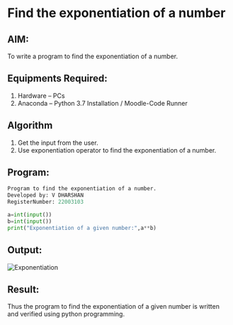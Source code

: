 # Find the exponentiation of a number

## AIM:
To write a program to find the exponentiation of a number.

## Equipments Required:
1. Hardware – PCs
2. Anaconda – Python 3.7 Installation / Moodle-Code Runner

## Algorithm
1. Get the input from the user.
2. Use exponentiation operator to find the exponentiation of a number.

## Program:
```python
Program to find the exponentiation of a number.
Developed by: V DHARSHAN
RegisterNumber: 22003103

a=int(input())
b=int(input())
print("Exponentiation of a given number:",a**b) 

```
## Output:
![Exponentiation](https://user-images.githubusercontent.com/113497491/191748924-3d1e2ced-fa9d-45e0-91fb-b18c0626af8f.png)


## Result:
Thus the program to find the exponentiation of a given number is written and verified using python programming.
